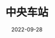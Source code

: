 ---
title: '中央车站'
date: '2022-09-28'
price: '20.0'
theaters: ['北京大学百周年纪念讲堂']
seat: ['2-17  2F']
remark: ['原声影片・中文字幕']
---